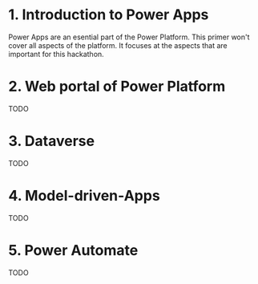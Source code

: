 # 1. Introduction to Power Apps

Power Apps are an esential part of the Power Platform. This primer won't cover all aspects of the platform. It focuses at the aspects that are important for this hackathon.

# 2. Web portal of Power Platform

TODO

# 3. Dataverse

TODO

# 4. Model-driven-Apps

TODO

# 5. Power Automate

TODO
